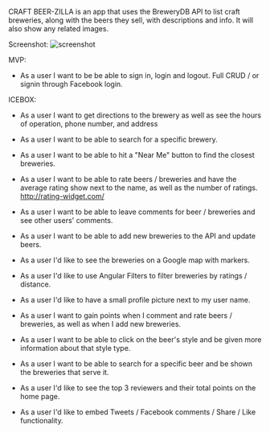 CRAFT BEER-ZILLA is an app that uses the BreweryDB API to list craft breweries, along with the beers they sell, with descriptions and info.  It will also show any related images.

Screenshot:
![screenshot](scr="https://drive.google.com/thumbnail?id=0B6z5p82sidMKTGRsMFVKVnV5eWc&authuser=0&v=1441574161938&sz=w830-h566")

MVP:

- As a user I want to be be able to sign in, login and logout. Full CRUD / or signin through Facebook login.

ICEBOX:

- As a user I want to get directions to the brewery as well as see the hours of operation, phone number, and address

- As a user I want to be able to search for a specific brewery.

- As a user I want to be able to hit a "Near Me" button to find the closest breweries.

- As a user I want to be able to rate beers / breweries and have the average rating show next to the name, as well as the number of ratings. http://rating-widget.com/

- As a user I want to be able to leave comments for beer / breweries and see other users' comments.

- As a user I want to be able to add new breweries to the API and update beers.

- As a user I'd like to see the breweries on a Google map with markers.

- As a user I'd like to use Angular Filters to filter breweries by ratings / distance.

- As a user I'd like to have a small profile picture next to my user name.

- As a user I want to gain points when I comment and rate beers / breweries, as well as when I add new breweries.

- As a user I want to be able to click on the beer's style and be given more information about that style type.

- As a user I want to be able to search for a specific beer and be shown the breweries that serve it.

- As a user I'd like to see the top 3 reviewers and their total points on the home page.

- As a user I'd like to embed Tweets / Facebook comments / Share / Like functionality.
